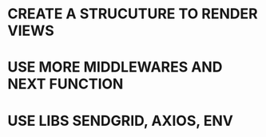 # CREATE A STRUCUTURE TO RENDER VIEWS
# USE MORE MIDDLEWARES AND NEXT FUNCTION
# USE LIBS SENDGRID, AXIOS, ENV